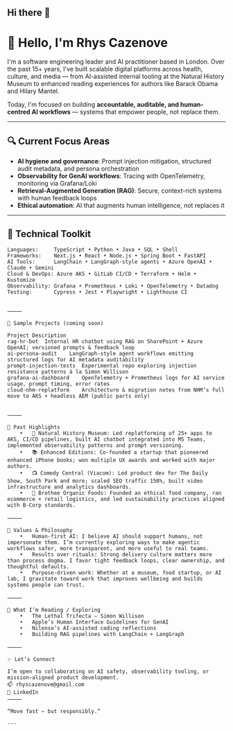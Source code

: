 ## Hi there 👋

<!--
**rhyscazenove/Rhyscazenove** is a ✨ _special_ ✨ repository because its `README.md` (this file) appears on your GitHub profile.

Here are some ideas to get you started:

- 🔭 I’m currently working on ...
- 🌱 I’m currently learning ...
- 👯 I’m looking to collaborate on ...
- 🤔 I’m looking for help with ...
- 💬 Ask me about ...
- 📫 How to reach me: ...
- 😄 Pronouns: ...
- ⚡ Fun fact: ...
-->
# 👋 Hello, I'm Rhys Cazenove

I'm a software engineering leader and AI practitioner based in London. Over the past 15+ years, I've built scalable digital platforms across health, culture, and media — from AI-assisted internal tooling at the Natural History Museum to enhanced reading experiences for authors like Barack Obama and Hilary Mantel.

Today, I'm focused on building **accountable, auditable, and human-centred AI workflows** — systems that empower people, not replace them.

---

## 🔍 Current Focus Areas

- **AI hygiene and governance**: Prompt injection mitigation, structured audit metadata, and persona orchestration
- **Observability for GenAI workflows**: Tracing with OpenTelemetry, monitoring via Grafana/Loki
- **Retrieval-Augmented Generation (RAG)**: Secure, context-rich systems with human feedback loops
- **Ethical automation**: AI that augments human intelligence, not replaces it

---

## 🧰 Technical Toolkit

```text
Languages:     TypeScript • Python • Java • SQL • Shell
Frameworks:    Next.js • React • Node.js • Spring Boot • FastAPI
AI Tools:      LangChain • LangGraph-style agents • Azure OpenAI • Claude • Gemini
Cloud & DevOps: Azure AKS • GitLab CI/CD • Terraform • Helm • Kustomize
Observability: Grafana • Prometheus • Loki • OpenTelemetry • Datadog
Testing:       Cypress • Jest • Playwright • Lighthouse CI


⸻

🔧 Sample Projects (coming soon)

Project	Description
rag-hr-bot	Internal HR chatbot using RAG on SharePoint + Azure OpenAI; versioned prompts & feedback loop
ai-persona-audit	LangGraph-style agent workflows emitting structured logs for AI metadata auditability
prompt-injection-tests	Experimental repo exploring injection resistance patterns à la Simon Willison
grafana-ai-dashboard	OpenTelemetry + Prometheus logs for AI service usage, prompt timing, error rates
cloud-nhm-replatform	Architecture & migration notes from NHM’s full move to AKS + headless AEM (public parts only)


⸻

🧠 Past Highlights
	•	🦕 Natural History Museum: Led replatforming of 25+ apps to AKS, CI/CD pipelines, built AI chatbot integrated into MS Teams, implemented observability patterns and prompt versioning.
	•	📚 Enhanced Editions: Co-founded a startup that pioneered enhanced iPhone books; won multiple UX awards and worked with major authors.
	•	📺 Comedy Central (Viacom): Led product dev for The Daily Show, South Park and more; scaled SEO traffic 150%, built video infrastructure and analytics dashboards.
	•	🥣 Brothee Organic Foods: Founded an ethical food company, ran ecommerce + retail logistics, and led sustainability practices aligned with B-Corp standards.

⸻

💬 Values & Philosophy
	•	Human-first AI: I believe AI should support humans, not impersonate them. I’m currently exploring ways to make agentic workflows safer, more transparent, and more useful to real teams.
	•	Results over rituals: Strong delivery culture matters more than process dogma. I favor tight feedback loops, clear ownership, and thoughtful defaults.
	•	Purpose-driven work: Whether at a museum, food startup, or AI lab, I gravitate toward work that improves wellbeing and builds systems people can trust.

⸻

📖 What I’m Reading / Exploring
	•	The Lethal Trifecta – Simon Willison
	•	Apple’s Human Interface Guidelines for GenAI
	•	Nilenso’s AI-assisted coding reflections
	•	Building RAG pipelines with LangChain + LangGraph

⸻

✨ Let’s Connect

I’m open to collaborating on AI safety, observability tooling, or mission-aligned product development.
📫 rhyscazenove@gmail.com
🔗 LinkedIn
⸻

“Move fast — but responsibly.”

---
